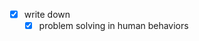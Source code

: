 - [x] write down
	- [x] problem solving in human behaviors
<!--stackedit_data:
eyJoaXN0b3J5IjpbNDY1Njc4NTYxXX0=
-->